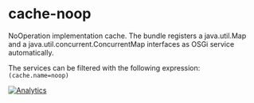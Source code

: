 cache-noop
==========

NoOperation implementation cache. The bundle registers a java.util.Map and a 
java.util.concurrent.ConcurrentMap interfaces as OSGi service automatically.

The services can be filtered with the following expression:
`(cache.name=noop)`

[![Analytics](https://ga-beacon.appspot.com/UA-15041869-4/everit-org/cache-noop)](https://github.com/igrigorik/ga-beacon)
